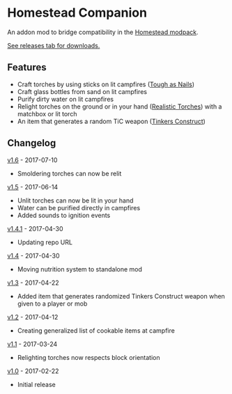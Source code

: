 # Homestead Companion

An addon mod to bridge compatibility in the [Homestead modpack](https://github.com/WesCook/Homestead).

[See releases tab for downloads.](https://github.com/WesCook/HomesteadCompanion/releases)

## Features

* Craft torches by using sticks on lit campfires ([Tough as Nails](https://github.com/Glitchfiend/ToughAsNails))
* Craft glass bottles from sand on lit campfires
* Purify dirty water on lit campfires
* Relight torches on the ground or in your hand ([Realistic Torches](https://github.com/MattCzyr/RealisticTorches)) with a matchbox or lit torch
* An item that generates a random TiC weapon ([Tinkers Construct](https://github.com/SlimeKnights/TinkersConstruct))

## Changelog

[v1.6](https://github.com/WesCook/HomesteadCompanion/releases/tag/v1.6) - 2017-07-10

* Smoldering torches can now be relit

[v1.5](https://github.com/WesCook/HomesteadCompanion/releases/tag/v1.5) - 2017-06-14

* Unlit torches can now be lit in your hand
* Water can be purified directly in campfires
* Added sounds to ignition events

[v1.4.1](https://github.com/WesCook/HomesteadCompanion/releases/tag/v1.4.1) - 2017-04-30

* Updating repo URL

[v1.4](https://github.com/WesCook/HomesteadCompanion/releases/tag/v1.4) - 2017-04-30

* Moving nutrition system to standalone mod

[v1.3](https://github.com/WesCook/HomesteadCompanion/releases/tag/v1.3) - 2017-04-22

* Added item that generates randomized Tinkers Construct weapon when given to a player or mob

[v1.2](https://github.com/WesCook/HomesteadCompanion/releases/tag/v1.2) - 2017-04-12

* Creating generalized list of cookable items at campfire

[v1.1](https://github.com/WesCook/HomesteadCompanion/releases/tag/v1.1) - 2017-03-24

* Relighting torches now respects block orientation

[v1.0](https://github.com/WesCook/HomesteadCompanion/releases/tag/v1.0) - 2017-02-22

* Initial release
